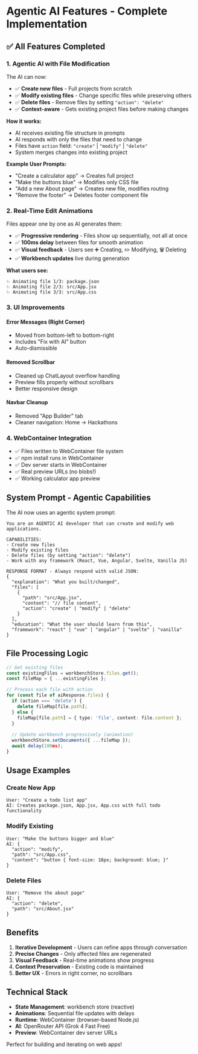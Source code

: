 # Agentic AI Features - Complete Implementation

## ✅ All Features Completed

### 1. **Agentic AI with File Modification**
The AI can now:
- ✅ **Create new files** - Full projects from scratch
- ✅ **Modify existing files** - Change specific files while preserving others
- ✅ **Delete files** - Remove files by setting `"action": "delete"`
- ✅ **Context-aware** - Gets existing project files before making changes

**How it works:**
- AI receives existing file structure in prompts
- AI responds with only the files that need to change
- Files have `action` field: `"create"` | `"modify"` | `"delete"`
- System merges changes into existing project

**Example User Prompts:**
- "Create a calculator app" → Creates full project
- "Make the buttons blue" → Modifies only CSS file
- "Add a new About page" → Creates new file, modifies routing
- "Remove the footer" → Deletes footer component file

### 2. **Real-Time Edit Animations**
Files appear one by one as AI generates them:
- ✅ **Progressive rendering** - Files show up sequentially, not all at once
- ✅ **100ms delay** between files for smooth animation
- ✅ **Visual feedback** - Users see ➕ Creating, ✏️ Modifying, 🗑️ Deleting
- ✅ **Workbench updates** live during generation

**What users see:**
```
✨ Animating file 1/3: package.json
✨ Animating file 2/3: src/App.jsx
✨ Animating file 3/3: src/App.css
```

### 3. **UI Improvements**

#### Error Messages (Right Corner)
- Moved from bottom-left to bottom-right
- Includes "Fix with AI" button
- Auto-dismissible

#### Removed Scrollbar
- Cleaned up ChatLayout overflow handling
- Preview fills properly without scrollbars
- Better responsive design

#### Navbar Cleanup
- Removed "App Builder" tab
- Cleaner navigation: Home → Hackathons

### 4. **WebContainer Integration**
- ✅ Files written to WebContainer file system
- ✅ npm install runs in WebContainer
- ✅ Dev server starts in WebContainer
- ✅ Real preview URLs (no blobs!)
- ✅ Working calculator app preview

## System Prompt - Agentic Capabilities

The AI now uses an agentic system prompt:

```
You are an AGENTIC AI developer that can create and modify web applications.

CAPABILITIES:
- Create new files
- Modify existing files  
- Delete files (by setting "action": "delete")
- Work with any framework (React, Vue, Angular, Svelte, Vanilla JS)

RESPONSE FORMAT - Always respond with valid JSON:
{
  "explanation": "What you built/changed",
  "files": [
    {
      "path": "src/App.jsx",
      "content": "// file content",
      "action": "create" | "modify" | "delete"
    }
  ],
  "education": "What the user should learn from this",
  "framework": "react" | "vue" | "angular" | "svelte" | "vanilla"
}
```

## File Processing Logic

```typescript
// Get existing files
const existingFiles = workbenchStore.files.get();
const fileMap = { ...existingFiles };

// Process each file with action
for (const file of aiResponse.files) {
  if (action === 'delete') {
    delete fileMap[file.path];
  } else {
    fileMap[file.path] = { type: 'file', content: file.content };
  }
  
  // Update workbench progressively (animation)
  workbenchStore.setDocuments({ ...fileMap });
  await delay(100ms);
}
```

## Usage Examples

### Create New App
```
User: "Create a todo list app"
AI: Creates package.json, App.jsx, App.css with full todo functionality
```

### Modify Existing
```
User: "Make the buttons bigger and blue"
AI: { 
  "action": "modify",
  "path": "src/App.css",
  "content": "button { font-size: 18px; background: blue; }"
}
```

### Delete Files
```
User: "Remove the about page"
AI: {
  "action": "delete",
  "path": "src/About.jsx"
}
```

## Benefits

1. **Iterative Development** - Users can refine apps through conversation
2. **Precise Changes** - Only affected files are regenerated
3. **Visual Feedback** - Real-time animations show progress
4. **Context Preservation** - Existing code is maintained
5. **Better UX** - Errors in right corner, no scrollbars

## Technical Stack

- **State Management**: workbench store (reactive)
- **Animations**: Sequential file updates with delays
- **Runtime**: WebContainer (browser-based Node.js)
- **AI**: OpenRouter API (Grok 4 Fast Free)
- **Preview**: WebContainer dev server URLs

Perfect for building and iterating on web apps!
